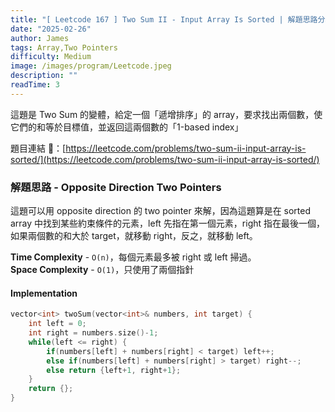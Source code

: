 ```yaml
---
title: "[ Leetcode 167 ] Two Sum II - Input Array Is Sorted | 解題思路分享"
date: "2025-02-26"
author: James
tags: Array,Two Pointers
difficulty: Medium
image: /images/program/Leetcode.jpeg
description: ""
readTime: 3
---
```


這題是 Two Sum 的變體，給定一個「遞增排序」的 array，要求找出兩個數，使它們的和等於目標值，並返回這兩個數的「1-based index」

題目連結 🔗：[https://leetcode.com/problems/two-sum-ii-input-array-is-sorted/](https://leetcode.com/problems/two-sum-ii-input-array-is-sorted/)

### **解題思路 - Opposite Direction Two Pointers**

這題可以用 opposite direction 的 two pointer 來解，因為這題算是在 sorted array 中找到某些約束條件的元素，left 先指在第一個元素，right 指在最後一個，如果兩個數的和大於 target，就移動 right，反之，就移動 left。

**Time Complexity** - `O(n)`，每個元素最多被 right 或 left 掃過。<br>
**Space Complexity** - `O(1)`，只使用了兩個指針

#### **Implementation**

```cpp
vector<int> twoSum(vector<int>& numbers, int target) {
    int left = 0;
    int right = numbers.size()-1;
    while(left <= right) {
        if(numbers[left] + numbers[right] < target) left++;
        else if(numbers[left] + numbers[right] > target) right--;
        else return {left+1, right+1};
    }
    return {};
}
```